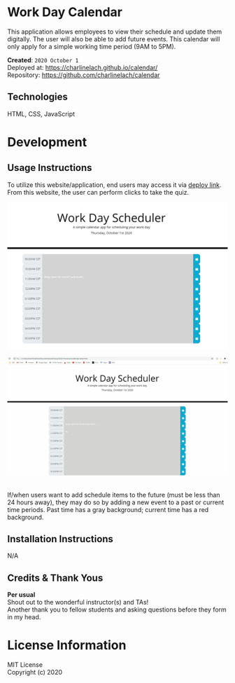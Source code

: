 # Work Day Calendar
This application allows employees to view their schedule and update them digitally. The user will also be able to add future events. This calendar will only apply for a simple working time period (9AM to 5PM).

**Created**: `2020 October 1`
<br>
Deployed at: https://charlinelach.github.io/calendar/
<br>
Repository: https://github.com/charlinelach/calendar

## Technologies
HTML, CSS, JavaScript

# Development

## Usage Instructions
To utilize this website/application, end users may access it via [deploy link](https://charlinelach.github.io/calendar/). From this website, the user can perform clicks to take the quiz.

![Screenshot of the Calendar](screenshot.png)

![Calendar GIF](calendar.gif)

<br>
If/when users want to add schedule items to the future (must be less than 24 hours away), they may do so by adding a new event to a past or current time periods. Past time has a gray background; current time has a red background.

## Installation Instructions
N/A

## Credits & Thank Yous
**Per usual**
<br>
Shout out to the wonderful instructor(s) and TAs!
<br>
Another thank you to fellow students and asking questions before they form in my head.

# License Information
MIT License <br>
Copyright (c) 2020